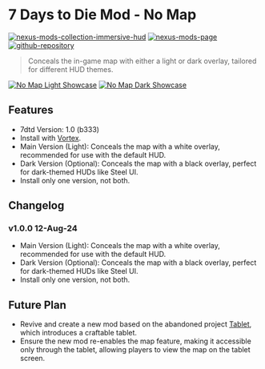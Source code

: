 # 7 Days to Die Mod - No Map

[![nexus-mods-collection-immersive-hud](https://img.shields.io/badge/Nexus%20Mods%20Collection-Immersive%20HUD%20-orange?style=flat-square&logo=spinrilla)](https://next.nexusmods.com/7daystodie/collections/epfqzi) [![nexus-mods-page](https://img.shields.io/badge/Nexus%20Mod-No%20Map%20-orange?style=flat-square&logo=spinrilla)](https://www.nexusmods.com/7daystodie/mods/5689) [![github-repository](https://img.shields.io/badge/GitHub-Repository-green?style=flat-square&logo=github)](https://github.com/rdok/7dtd_no_map)

> Conceals the in-game map with either a light or dark overlay, tailored for different HUD themes.

[![No Map Light Showcase](https://raw.githubusercontent.com/rdok/7dtd_no_map/main/documentation/showcase_light_version.jpg)](https://www.nexusmods.com/7dtd/mods/5689)
[![No Map Dark Showcase](https://raw.githubusercontent.com/rdok/7dtd_no_map/main/documentation/showcase_dark_version.jpg)](https://www.nexusmods.com/7dtd/mods/5689)

## Features
- 7dtd Version: 1.0 (b333)
- Install with [Vortex](https://www.nexusmods.com/about/vortex/).
- Main Version (Light): Conceals the map with a white overlay, recommended for use with the default HUD.
- Dark Version (Optional): Conceals the map with a black overlay, perfect for dark-themed HUDs like Steel UI.
- Install only one version, not both.

## Changelog
### v1.0.0 12-Aug-24
- Main Version (Light): Conceals the map with a white overlay, recommended for use with the default HUD.
- Dark Version (Optional): Conceals the map with a black overlay, perfect for dark-themed HUDs like Steel UI.
- Install only one version, not both.

## Future Plan
- Revive and create a new mod based on the abandoned project [Tablet](https://www.nexusmods.com/7dtd/mods/569), which introduces a craftable tablet.
- Ensure the new mod re-enables the map feature, making it accessible only through the tablet, allowing players to view the map on the tablet screen.